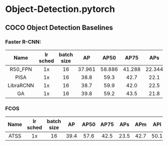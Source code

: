 # Object-Detection.pytorch

## COCO Object Detection Baselines

### Faster R-CNN:
|  Name    | lr sched | batch size |  AP   |  AP50  |  AP75  |  APs   |  APm   |  APl   |
| :------: |:------:  |:------:|:------:|:------:|:------:|:------:|:------:|:------:|
|  R50_FPN |1x        |   16   | 37.961 | 58.886 | 41.288 | 22.344 | 40.967 | 48.944 |
|  PISA    | 1x       |   16   | 38.8 | 59.3 | 42.7 | 22.1 | 41.7 | 48.8| 
|  LibraRCNN| 1x      |   16   | 38.7 | 59.9 | 42.0 | 22.5 | 41.1 | 48.7|
|  GA      | 1x       |   16   | 39.8 | 59.2 |43.5 | 21.8 | 42.6 |50.7|


### FCOS
|  Name    | lr sched | batch size |  AP   |  AP50  |  AP75  |  APs   |  APm   |  APl   |
| :------: |:------:  |:------:|:------:|:------:|:------:|:------:|:------:|:------:|
| ATSS     | 1x       |   16   | 39.4   |  57.6  | 42.5   | 23.5   | 42.7   | 50.1   |  
